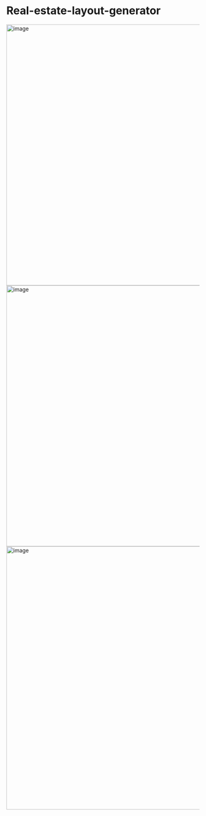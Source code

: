 # Real-estate-layout-generator

<img width="682" height="680" alt="image" src="https://github.com/user-attachments/assets/c9b3838a-74b2-452a-86f3-cd0fdc279186" />
<img width="681" height="680" alt="image" src="https://github.com/user-attachments/assets/8d292379-8d8e-486e-91d0-f15a038de59d" />
<img width="638" height="686" alt="image" src="https://github.com/user-attachments/assets/41df4921-b5dc-4db5-9397-edc359f09beb" />
